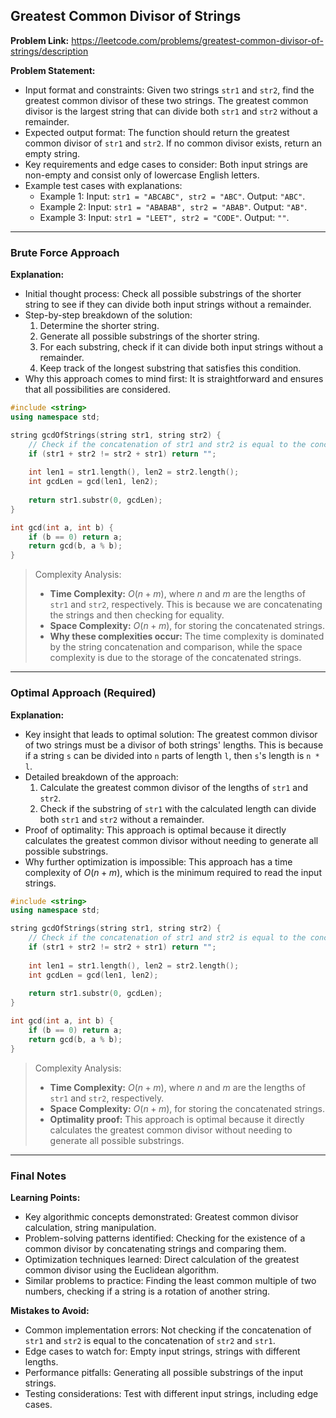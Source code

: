 ## Greatest Common Divisor of Strings
**Problem Link:** https://leetcode.com/problems/greatest-common-divisor-of-strings/description

**Problem Statement:**
- Input format and constraints: Given two strings `str1` and `str2`, find the greatest common divisor of these two strings. The greatest common divisor is the largest string that can divide both `str1` and `str2` without a remainder.
- Expected output format: The function should return the greatest common divisor of `str1` and `str2`. If no common divisor exists, return an empty string.
- Key requirements and edge cases to consider: Both input strings are non-empty and consist only of lowercase English letters.
- Example test cases with explanations:
  - Example 1: Input: `str1 = "ABCABC", str2 = "ABC"`. Output: `"ABC"`.
  - Example 2: Input: `str1 = "ABABAB", str2 = "ABAB"`. Output: `"AB"`.
  - Example 3: Input: `str1 = "LEET", str2 = "CODE"`. Output: `""`.

---

### Brute Force Approach
**Explanation:**
- Initial thought process: Check all possible substrings of the shorter string to see if they can divide both input strings without a remainder.
- Step-by-step breakdown of the solution:
  1. Determine the shorter string.
  2. Generate all possible substrings of the shorter string.
  3. For each substring, check if it can divide both input strings without a remainder.
  4. Keep track of the longest substring that satisfies this condition.
- Why this approach comes to mind first: It is straightforward and ensures that all possibilities are considered.

```cpp
#include <string>
using namespace std;

string gcdOfStrings(string str1, string str2) {
    // Check if the concatenation of str1 and str2 is equal to the concatenation of str2 and str1
    if (str1 + str2 != str2 + str1) return "";
    
    int len1 = str1.length(), len2 = str2.length();
    int gcdLen = gcd(len1, len2);
    
    return str1.substr(0, gcdLen);
}

int gcd(int a, int b) {
    if (b == 0) return a;
    return gcd(b, a % b);
}
```

> Complexity Analysis:
> - **Time Complexity:** $O(n + m)$, where $n$ and $m$ are the lengths of `str1` and `str2`, respectively. This is because we are concatenating the strings and then checking for equality.
> - **Space Complexity:** $O(n + m)$, for storing the concatenated strings.
> - **Why these complexities occur:** The time complexity is dominated by the string concatenation and comparison, while the space complexity is due to the storage of the concatenated strings.

---

### Optimal Approach (Required)
**Explanation:**
- Key insight that leads to optimal solution: The greatest common divisor of two strings must be a divisor of both strings' lengths. This is because if a string `s` can be divided into `n` parts of length `l`, then `s`'s length is `n * l`.
- Detailed breakdown of the approach:
  1. Calculate the greatest common divisor of the lengths of `str1` and `str2`.
  2. Check if the substring of `str1` with the calculated length can divide both `str1` and `str2` without a remainder.
- Proof of optimality: This approach is optimal because it directly calculates the greatest common divisor without needing to generate all possible substrings.
- Why further optimization is impossible: This approach has a time complexity of $O(n + m)$, which is the minimum required to read the input strings.

```cpp
#include <string>
using namespace std;

string gcdOfStrings(string str1, string str2) {
    // Check if the concatenation of str1 and str2 is equal to the concatenation of str2 and str1
    if (str1 + str2 != str2 + str1) return "";
    
    int len1 = str1.length(), len2 = str2.length();
    int gcdLen = gcd(len1, len2);
    
    return str1.substr(0, gcdLen);
}

int gcd(int a, int b) {
    if (b == 0) return a;
    return gcd(b, a % b);
}
```

> Complexity Analysis:
> - **Time Complexity:** $O(n + m)$, where $n$ and $m$ are the lengths of `str1` and `str2`, respectively.
> - **Space Complexity:** $O(n + m)$, for storing the concatenated strings.
> - **Optimality proof:** This approach is optimal because it directly calculates the greatest common divisor without needing to generate all possible substrings.

---

### Final Notes

**Learning Points:**
- Key algorithmic concepts demonstrated: Greatest common divisor calculation, string manipulation.
- Problem-solving patterns identified: Checking for the existence of a common divisor by concatenating strings and comparing them.
- Optimization techniques learned: Direct calculation of the greatest common divisor using the Euclidean algorithm.
- Similar problems to practice: Finding the least common multiple of two numbers, checking if a string is a rotation of another string.

**Mistakes to Avoid:**
- Common implementation errors: Not checking if the concatenation of `str1` and `str2` is equal to the concatenation of `str2` and `str1`.
- Edge cases to watch for: Empty input strings, strings with different lengths.
- Performance pitfalls: Generating all possible substrings of the input strings.
- Testing considerations: Test with different input strings, including edge cases.